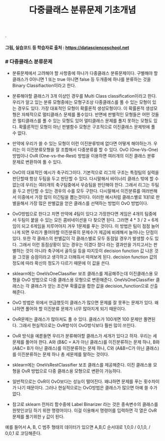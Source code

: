 ﻿---
layout: post
title: "다중클래스 분류문제 기초개념"
tags: [Classification]
comments: true
---

.


#### 그림, 실습코드 등 학습자료 출처 : https://datascienceschool.net


### # 다중클래스 분류문제

- 분류문제에서 고려해야 할 사항중에 하나가 다중클래스 분류문제이다. 구별해야 할 클래스가 0아니면 1 또는 true 아니면 false 등 두개중에 하나를 분류하는 것을 Binary Classifiaction이라고 한다. 


- 분류해야할 클래스가 3개 이상인 경우를 Multi Class classification이라고 한다. 우리가 알고 있는 분류 모형중에는 모형구조상 다중클래스를 풀 수 있는 모형이 있는 경우도 있다. 가장 대표적인 모형이 확률론적 생성모형이다. 이 확률론적 생성모형은 자체적으로 멀티클래스 문제를 풀수있다. 반면에 판별적인 모형들은 어떤 것들은 멀티클래스를 풀 수 있는 모형도 있어 멀티클래스 문제를 풀지 못하는 모형도 있다. 확률론적인 모형이 아닌 판별함수 모형은 구조적으로 이진클래스 문제밖에 풀 수 없다.


- 만약에 우리가 쓸 수 있는 모형이 이런 이진분류밖에 없다면 어떻게 해야하는가. 우리는 이 이진분류모형을 잘 조합해서 다중분류를 할 수 있다. OvO (One-Vs-One) 방법이나 OvR (One-vs-the-Rest) 방법을 이용하면 여러개의 이진 클래스 분류 문제로 변환하여 풀 수 있다.


- OvO의 대표적인 예시가 축구리그이다. 기본적으로 리그의 구조는 특정팀의 실력을 판단할때 항상 두팀을 두고 판단할 수 있다. 다시말해서 바이너리 클래스 밖에 할 수 없는데 우리는 여러개의 축구팀중에서 우승팀을 판단해야 한다. 그래서 리그는 두팀을 두고 판단할 수 있는 경우의 수를 모두 구한다. 다시말해서 이진분류를 여러번해서 이중에서 가장 많이 이긴팀을 뽑는것이다. 이러한 예시처럼 클래스별로 1대1로 판별을해서 가장 많은 판별값을 얻은 클래스를 선택하는 방법이 OvO 방법이다.


- OvO방법으로 한다고 치면 만약에 4팀이 있다고 가정한다면 게임은 4개의 팀중에서 두팀이 붙을 수 있는 모든 콤비네이션을 다 찾으면 된다. 그러면 4 * 3 / 2 = 6게임이 되고 6게임을 치루어야지 겨우 1문제를 푸는 것이다. 이 방법은 팀이 점점 늘어나게 되면 우리가 풀어야할 이진분류의 문제수가 제곱에 비례해서 늘어나는 단점이 있다. 또한 각 클래스의 판별값이 각 클래스별로 모두 동점일 경우가 발생할 수도 있다. 그래서 이런 동점상황이 있는 경우는 이겼다 졌다 라는 결과만을 가지고서는 판별하는 것이 아니라 축구에서 골득실 등을 따지듯이 decision function 값 나온 것을 그것을 승점이라고 생각하고 더해줘서 따져보게 된다. decision function 값의 정도에 따라 확신의 정도가 다르기 때문에 이 값을 쓴다.


- sklearn에는 OneVsOneClassifier 보조 클래스를 제공해주는데 이진클래스용 모형을 OvO 방법으로 다중 클래스용 모형으로 변환해준다. OneVsOneClassifier 클래스는 각 클래스가 얻는 조건부 확률값을 합한 값을 decision_function으로 산출해준다.


- OvO 방법은 위에서 언급했듯이 클래스가 많으면 문제를 잘 못푸는 문제가 있다. 왜냐하면 풀어야 할 이진분류 문제가 너무 많아지게 되기 때문이다.


- OvR문제는 클래스가 많아져도 풀 수 있다. 클래스가 100개면 100 문제만 풀면된다. 그래서 현실적으로는 OvR방식이 OvO방식보다 훨씬 많이 쓰인다. 


- OvR 방식을 예륻들면 우리가 분류해야할 클래스가 세개가 있다고 하자. 우리는 세문제를 풀어야 한다. A와 (B&C = A가 아닌 클래스)를 이진분류하는 문제 하나, B와 (A&C= B가 아닌 클래스)를 이진분류하는 문제 하나, C와 (A&B=C가 아닌 클래스)를 이진분류하는 문제 하나 총 세문제를 말하는 것이다.


- sklearn에는 OneVsRestClassifier 보조 클래스를 제공해준다. 이진 클래스용 모형을 OvR 방법으로 다중 클래스용 모형으로 변환이 가능하다.


- 일반적으로는 OvR이 OvO보다는 성능이 떨어진다. 왜냐하면 문제를 푸는 횟수차이가 나기 때문이다. 그러나 현실적으로는 OvO방법은 클래스가 많으면 아예 쓸 수가 없다. 


- 참고로 sklearn 전처리 함수중에 Label Binarizer 라는 것은 종속변수의 클래스를 원핫인코딩 하기 위한 명령어이다. 이걸 이용해서 명령어를 입력하면 각 열은 OvR 문제를 풀기위한 y 값이 된다.

예를 들어서 A, B, C 범주 형태의 데이터가 있으면 A,B,C 순서대로 1,0,0 / 0,1,0, / 0,0,1 로 코딩해준다.

